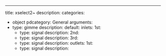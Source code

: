 ---
title: xselect2~
description:
categories:
 - object
pdcategory: General
arguments:
- type: gimme
  description:
  default:
inlets:
  1st:
  - type: signal
    description:
  2nd:
  - type: signal
    description:
  3rd:
  - type: signal
    description:
outlets:
  1st:
  - type: signal
    description:
